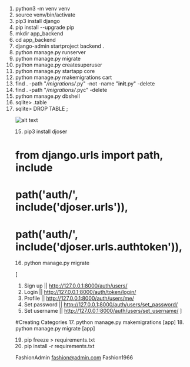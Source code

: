 1. python3 -m venv venv
2. source venv/bin/activate
3. pip3 install django
4. pip install --upgrade pip
5. mkdir app_backend
6. cd app_backend
7. django-admin startproject backend .
8. python manage.py runserver
9. python manage.py migrate
10. python manage.py createsuperuser
11. python manage.py startapp core
12. python manage.py makemigrations cart
13. find . -path "_/migrations/_.py" -not -name "**init**.py" -delete
14. find . -path "_/migrations/_.pyc" -delete
15. python manage.py dbshell
16. sqlite> .table
17. sqlite> DROP TABLE <table>;

<!-- go to  baackend >>> settings and add core under installed apps -->

![alt text](image.png)

15. pip3 install djoser

<!-- add  'djoser', 'rest_framework', 'rest_framework.authtoken', to installed apps -->

<!-- add the below code at the bottom of the settings.py -->

<!-- REST_FRAMEWORK = {
    'DEFAULT_AUTHENTIFICATION_CLASSES': (
        'rest_framework.authentication.TokenAuthentication',
    )
}
 -->

 <!-- Go to backend >>> urls.py and impot include-->

# from django.urls import path, include

<!-- add the below code at the after [path('admin/', admin.site.urls),] in the urls.py -->

# path('auth/', include('djoser.urls')),

# path('auth/', include('djoser.urls.authtoken')),

16. python manage.py migrate

[
1. Sign up || http://127.0.0.1:8000/auth/users/
2. Login || http://127.0.0.1:8000/auth/token/login/
3. Profile || http://127.0.0.1:8000/auth/users/me/
4. Set password || http://127.0.0.1:8000/auth/users/set_password/
5. Set username || http://127.0.0.1:8000/auth/users/set_username/
]

#Creating Categories 17. python manage.py makemigrations [app] 18. python manage.py migrate [app]

19. pip freeze > requirements.txt
20. pip install -r requirements.txt

FashionAdmin
fashion@admin.com
Fashion1966
